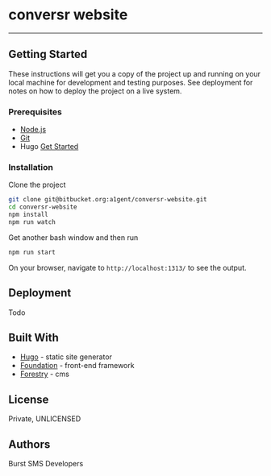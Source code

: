 # conversr website

----------------------------------------------------

## Getting Started

These instructions will get you a copy of the project up and running on your local machine for development and testing purposes. See deployment for notes on how to deploy the project on a live system.

### Prerequisites

* [Node.js](https://nodejs.org/en/)
* [Git](https://git-scm.com/)
* Hugo [Get Started](https://gohugo.io/getting-started/)

### Installation

Clone the project

```bash
git clone git@bitbucket.org:a1gent/conversr-website.git
cd conversr-website
npm install
npm run watch
```

Get another bash window and then run

```bash
npm run start
```

On your browser, navigate to `http://localhost:1313/` to see the output.

## Deployment

Todo

## Built With

* [Hugo](https://gohugo.io/documentation/) - static site generator
* [Foundation](https://foundation.zurb.com/sites/docs/) - front-end framework
* [Forestry](https://forestry.io/docs/welcome/) - cms

## License

Private, UNLICENSED

## Authors

Burst SMS Developers